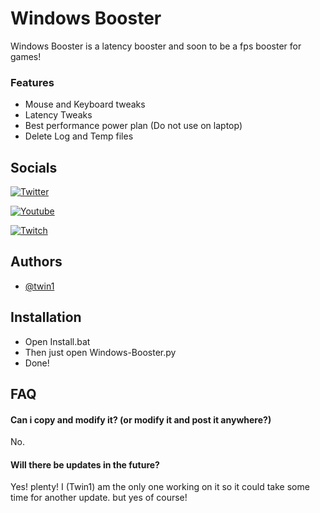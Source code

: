 
# Windows Booster 

Windows Booster is a latency booster and soon to be a fps booster for games!

### Features
- Mouse and Keyboard tweaks
- Latency Tweaks
- Best performance power plan (Do not use on laptop)
- Delete Log and Temp files

## Socials

[![Twitter](https://img.shields.io/twitter/follow/twin1dev?style=social)](https://twitter.com/twin1dev)

[![Youtube](https://img.shields.io/youtube/channel/subscribers/UC8sXhy8Zgz0jvhDW0oCm_Rw?style=social)](https://youtube.com/c/Twin1)

[![Twitch](https://img.shields.io/twitch/status/twin1__?style=social)](https://twitch.tv/twin1__)


## Authors


- [@twin1](https://www.github.com/twin1yt)


## Installation


- Open Install.bat
- Then just open Windows-Booster.py
- Done!

    
## FAQ

#### Can i copy and modify it? (or modify it and post it anywhere?)

No. 


#### Will there be updates in the future?

Yes! plenty! I (Twin1) am the only one working on it so it could take some time for another update. but yes of course!

